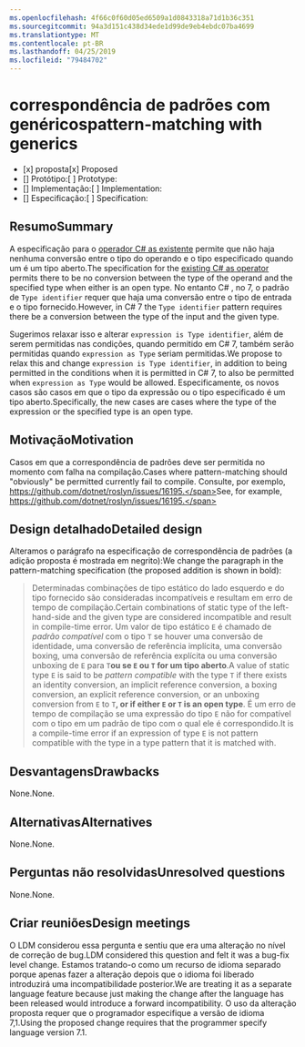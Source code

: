 ```yaml
---
ms.openlocfilehash: 4f66c0f60d05ed6509a1d0843318a71d1b36c351
ms.sourcegitcommit: 94a3d151c438d34ede1d99de9eb4ebdc07ba4699
ms.translationtype: MT
ms.contentlocale: pt-BR
ms.lasthandoff: 04/25/2019
ms.locfileid: "79484702"
---
```

# <a name="pattern-matching-with-generics"></a><span data-ttu-id="b61d7-101">correspondência de padrões com genéricos</span><span class="sxs-lookup"><span data-stu-id="b61d7-101">pattern-matching with generics</span></span>

* <span data-ttu-id="b61d7-102">[x] proposta</span><span class="sxs-lookup"><span data-stu-id="b61d7-102">[x] Proposed</span></span>
* <span data-ttu-id="b61d7-103">[] Protótipo:</span><span class="sxs-lookup"><span data-stu-id="b61d7-103">[ ] Prototype:</span></span>
* <span data-ttu-id="b61d7-104">[] Implementação:</span><span class="sxs-lookup"><span data-stu-id="b61d7-104">[ ] Implementation:</span></span>
* <span data-ttu-id="b61d7-105">[] Especificação:</span><span class="sxs-lookup"><span data-stu-id="b61d7-105">[ ] Specification:</span></span>

## <a name="summary"></a><span data-ttu-id="b61d7-106">Resumo</span><span class="sxs-lookup"><span data-stu-id="b61d7-106">Summary</span></span>
[summary]: #summary

<span data-ttu-id="b61d7-107">A especificação para o [operador C# as existente](../../spec/expressions.md#the-as-operator) permite que não haja nenhuma conversão entre o tipo do operando e o tipo especificado quando um é um tipo aberto.</span><span class="sxs-lookup"><span data-stu-id="b61d7-107">The specification for the [existing C# as operator](../../spec/expressions.md#the-as-operator) permits there to be no conversion between the type of the operand and the specified type when either is an open type.</span></span> <span data-ttu-id="b61d7-108">No entanto C# , no 7, o padrão de `Type identifier` requer que haja uma conversão entre o tipo de entrada e o tipo fornecido.</span><span class="sxs-lookup"><span data-stu-id="b61d7-108">However, in C# 7 the `Type identifier` pattern requires there be a conversion between the type of the input and the given type.</span></span>

<span data-ttu-id="b61d7-109">Sugerimos relaxar isso e alterar `expression is Type identifier`, além de serem permitidas nas condições, quando permitido em C# 7, também serão permitidas quando `expression as Type` seriam permitidas.</span><span class="sxs-lookup"><span data-stu-id="b61d7-109">We propose to relax this and change `expression is Type identifier`, in addition to being permitted in the conditions when it is permitted in C# 7, to also be permitted when `expression as Type` would be allowed.</span></span> <span data-ttu-id="b61d7-110">Especificamente, os novos casos são casos em que o tipo da expressão ou o tipo especificado é um tipo aberto.</span><span class="sxs-lookup"><span data-stu-id="b61d7-110">Specifically, the new cases are cases where the type of the expression or the specified type is an open type.</span></span> 

## <a name="motivation"></a><span data-ttu-id="b61d7-111">Motivação</span><span class="sxs-lookup"><span data-stu-id="b61d7-111">Motivation</span></span>
[motivation]: #motivation

<span data-ttu-id="b61d7-112">Casos em que a correspondência de padrões deve ser permitida no momento com falha na compilação.</span><span class="sxs-lookup"><span data-stu-id="b61d7-112">Cases where pattern-matching should "obviously" be permitted currently fail to compile.</span></span> <span data-ttu-id="b61d7-113">Consulte, por exemplo, https://github.com/dotnet/roslyn/issues/16195.</span><span class="sxs-lookup"><span data-stu-id="b61d7-113">See, for example, https://github.com/dotnet/roslyn/issues/16195.</span></span>

## <a name="detailed-design"></a><span data-ttu-id="b61d7-114">Design detalhado</span><span class="sxs-lookup"><span data-stu-id="b61d7-114">Detailed design</span></span>
[design]: #detailed-design

<span data-ttu-id="b61d7-115">Alteramos o parágrafo na especificação de correspondência de padrões (a adição proposta é mostrada em negrito):</span><span class="sxs-lookup"><span data-stu-id="b61d7-115">We change the paragraph in the pattern-matching specification (the proposed addition is shown in bold):</span></span>

> <span data-ttu-id="b61d7-116">Determinadas combinações de tipo estático do lado esquerdo e do tipo fornecido são consideradas incompatíveis e resultam em erro de tempo de compilação.</span><span class="sxs-lookup"><span data-stu-id="b61d7-116">Certain combinations of static type of the left-hand-side and the given type are considered incompatible and result in compile-time error.</span></span> <span data-ttu-id="b61d7-117">Um valor de tipo estático `E` é chamado de *padrão compatível* com o tipo `T` se houver uma conversão de identidade, uma conversão de referência implícita, uma conversão boxing, uma conversão de referência explícita ou uma conversão unboxing de `E` para `T`**ou se `E` ou `T` for um tipo aberto**.</span><span class="sxs-lookup"><span data-stu-id="b61d7-117">A value of static type `E` is said to be *pattern compatible* with the type `T` if there exists an identity conversion, an implicit reference conversion, a boxing conversion, an explicit reference conversion, or an unboxing conversion from `E` to `T`**, or if either `E` or `T` is an open type**.</span></span> <span data-ttu-id="b61d7-118">É um erro de tempo de compilação se uma expressão do tipo `E` não for compatível com o tipo em um padrão de tipo com o qual ele é correspondido.</span><span class="sxs-lookup"><span data-stu-id="b61d7-118">It is a compile-time error if an expression of type `E` is not pattern compatible with the type in a type pattern that it is matched with.</span></span>

## <a name="drawbacks"></a><span data-ttu-id="b61d7-119">Desvantagens</span><span class="sxs-lookup"><span data-stu-id="b61d7-119">Drawbacks</span></span>
[drawbacks]: #drawbacks

<span data-ttu-id="b61d7-120">None.</span><span class="sxs-lookup"><span data-stu-id="b61d7-120">None.</span></span>

## <a name="alternatives"></a><span data-ttu-id="b61d7-121">Alternativas</span><span class="sxs-lookup"><span data-stu-id="b61d7-121">Alternatives</span></span>
[alternatives]: #alternatives

<span data-ttu-id="b61d7-122">None.</span><span class="sxs-lookup"><span data-stu-id="b61d7-122">None.</span></span>

## <a name="unresolved-questions"></a><span data-ttu-id="b61d7-123">Perguntas não resolvidas</span><span class="sxs-lookup"><span data-stu-id="b61d7-123">Unresolved questions</span></span>
[unresolved]: #unresolved-questions

<span data-ttu-id="b61d7-124">None.</span><span class="sxs-lookup"><span data-stu-id="b61d7-124">None.</span></span>

## <a name="design-meetings"></a><span data-ttu-id="b61d7-125">Criar reuniões</span><span class="sxs-lookup"><span data-stu-id="b61d7-125">Design meetings</span></span>

<span data-ttu-id="b61d7-126">O LDM considerou essa pergunta e sentiu que era uma alteração no nível de correção de bug.</span><span class="sxs-lookup"><span data-stu-id="b61d7-126">LDM considered this question and felt it was a bug-fix level change.</span></span> <span data-ttu-id="b61d7-127">Estamos tratando-o como um recurso de idioma separado porque apenas fazer a alteração depois que o idioma foi liberado introduzirá uma incompatibilidade posterior.</span><span class="sxs-lookup"><span data-stu-id="b61d7-127">We are treating it as a separate language feature because just making the change after the language has been released would introduce a forward incompatibility.</span></span> <span data-ttu-id="b61d7-128">O uso da alteração proposta requer que o programador especifique a versão de idioma 7,1.</span><span class="sxs-lookup"><span data-stu-id="b61d7-128">Using the proposed change requires that the programmer specify language version 7.1.</span></span>
